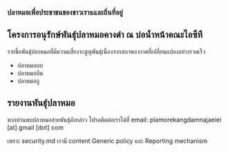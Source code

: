 ### ปลาหมอเพื่อประชาชนของชาวเราsและถิ่นที่อยู่

## โครงการอนุรักษ์พันธุ์ปลาหมอคางดำ ณ บ่อน้ำหน้าคณะไอซีที

รายชื่อพันธุ์ปลาหมอที่มีความเสี่ยงจะสูญพันธุ์เนื่องจากสภาพอากาศที่เปลี่ยนแปลงอย่างรวดเร็ว
- ปลาหมอบบ
- ปลาหมอบีน
- ปลาหมอถู

## รายงานพันธุ์ปลาหมอ
หากท่านพบปลาหมอสายพันธุ์ดังกล่าว โปรดติดต่อเราได้ที่ email: plamorekangdamnajaeiei [at] gmail [dot] com

เพราะ security.md เรามี content Generic policy และ Reporting mechanism
